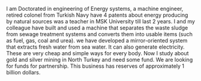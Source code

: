 I am Doctorated in engineering of Energy systems, 
a machine engineer,
retired colonel from Turkish Navy
have 4 patents about energy producing by natural sources
was a teacher in MSK University till last 2 years.
I and my colleague have built and used a machine that separates the waste sludge from sewage treatment systems and converts them into usable items (such as fuel, gas, coal and urea).
we have developed a mirror-oriented system that extracts fresh water from sea water. It can also generate electricity. These are very cheap and simple ways for every body.
Now I study about gold and silver mining in North Turkey and need some fund. We are looking for funds for partnership. This business has reserves of approximately 1 billion dollars.
